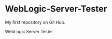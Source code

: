 WebLogic-Server-Tester
======================

My first repository on Git Hub.

<!DOCTYPE html>
<html>
<head>
<meta charset="ISO-8859-1">
<title>Insert title here</title>
</head>
<body>
WebLogic Server Tester 
</body>
</html>
